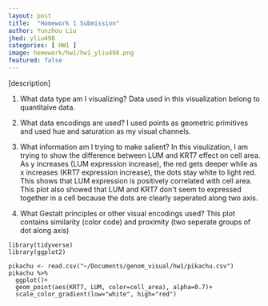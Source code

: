 ```yaml
---
layout: post
title:  "Homework 1 Submission"
author: Yunzhou Liu
jhed: yliu498
categories: [ HW1 ]
image: homework/hw1/hw1_yliu498.png
featured: false
---
```


[description]

1. What data type am I visualizing?
Data used in this visualization belong to quantitaive data.

2. What data encodings are used?
I used points as geometric primitives and used hue and saturation as my visual channels.

3. What information am I trying to make salient?
In this visulization, I am trying to show the difference between LUM and KRT7 effect on cell area. As y increases (LUM expression increase), the red gets deeper while as x increases (KRT7 expression increase), the dots stay white to light red. This shows that LUM expression is positively correlated with cell area. This plot also showed that LUM and KRT7 don't seem to expressed together in a cell because the dots are clearly seperated along two axis.  

4. What Gestalt principles or other visual encodings used?
This plot contains similarity (color code) and proximity (two seperate groups of dot along axis)

```{r}
library(tidyverse)
library(ggplot2)

pikachu <- read.csv("~/Documents/genom_visual/hw1/pikachu.csv")
pikachu %>%
  ggplot()+
  geom_point(aes(KRT7, LUM, color=cell_area), alpha=0.7)+
  scale_color_gradient(low="white", high="red")
```

